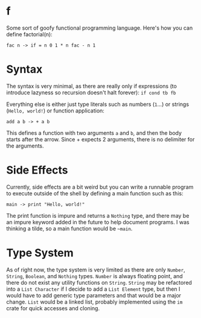 # f
Some sort of goofy functional programming language. Here's how you can define factorial(n):

```
fac n -> if = n 0 1 * n fac - n 1
```

# Syntax

The syntax is very minimal, as there are really only if expressions (to introduce lazyness so recursion doesn't halt forever):
`if cond tb fb`

Everything else is either just type literals such as numbers (`1`...) or strings (`Hello, world!`) or function application:

```
add a b -> + a b
```

This defines a function with two arguments `a` and `b`, and then the body starts after the arrow. Since + expects 2 arguments, there is no delimiter for the arguments.

# Side Effects

Currently, side effects are a bit weird but you can write a runnable program to execute outside of the shell by defining a main function such as this:

```
main -> print "Hello, world!"
```

The print function is impure and returns a `Nothing` type, and there may be an impure keyword added in the future to help document programs. I was thinking a tilde, so a main function would be `~main`.

# Type System

As of right now, the type system is very limited as there are only `Number`, `String`, `Boolean`, and `Nothing` types. `Number` is always floating point, and there do not exist any utility functions on `String`. `String` may be refactored into a `List Character` if I decide to add a `List Element` type, but then I would have to add generic type parameters and that would be a major change. `List` would be a linked list, probably implemented using the `im` crate for quick accesses and cloning.
